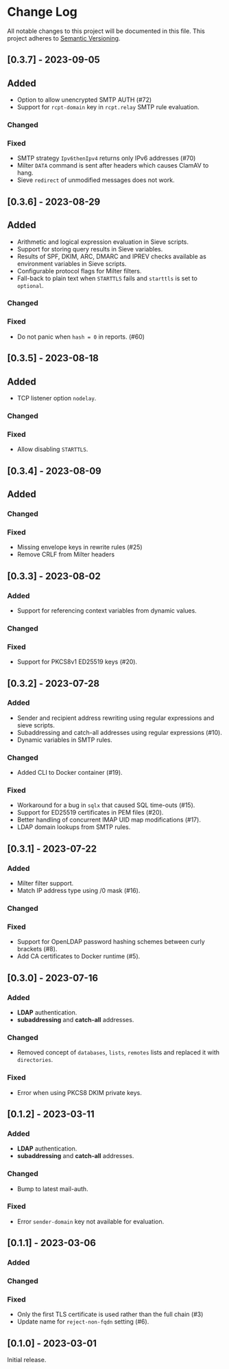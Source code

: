 # Change Log

All notable changes to this project will be documented in this file. This project adheres to [Semantic Versioning](http://semver.org/).

## [0.3.7] - 2023-09-05

## Added
- Option to allow unencrypted SMTP AUTH (#72)
- Support for `rcpt-domain` key in `rcpt.relay` SMTP rule evaluation.

### Changed
 
### Fixed
- SMTP strategy `Ipv6thenIpv4` returns only IPv6 addresses (#70)
- Milter `DATA` command is sent after headers which causes ClamAV to hang.
- Sieve `redirect` of unmodified messages does not work.

## [0.3.6] - 2023-08-29

## Added
- Arithmetic and logical expression evaluation in Sieve scripts.
- Support for storing query results in Sieve variables.
- Results of SPF, DKIM, ARC, DMARC and IPREV checks available as environment variables in Sieve scripts.
- Configurable protocol flags for Milter filters.
- Fall-back to plain text when `STARTTLS` fails and `starttls` is set to `optional`.

### Changed
 
### Fixed
- Do not panic when `hash = 0` in reports. (#60)

## [0.3.5] - 2023-08-18

## Added
- TCP listener option `nodelay`.
 
### Changed
 
### Fixed
- Allow disabling `STARTTLS`.

## [0.3.4] - 2023-08-09

## Added
 
### Changed
 
### Fixed
- Missing envelope keys in rewrite rules (#25) 
- Remove CRLF from Milter headers

## [0.3.3] - 2023-08-02

### Added
- Support for referencing context variables from dynamic values.
 
### Changed
 
### Fixed
- Support for PKCS8v1 ED25519 keys (#20).

## [0.3.2] - 2023-07-28

### Added
- Sender and recipient address rewriting using regular expressions and sieve scripts.
- Subaddressing and catch-all addresses using regular expressions (#10).
- Dynamic variables in SMTP rules.
 
### Changed
- Added CLI to Docker container (#19).
 
### Fixed
- Workaround for a bug in `sqlx` that caused SQL time-outs (#15).
- Support for ED25519 certificates in PEM files (#20). 
- Better handling of concurrent IMAP UID map modifications (#17).
- LDAP domain lookups from SMTP rules.

## [0.3.1] - 2023-07-22

### Added
- Milter filter support.
- Match IP address type using /0 mask (#16).
 
### Changed
 
### Fixed
- Support for OpenLDAP password hashing schemes between curly brackets (#8). 
- Add CA certificates to Docker runtime (#5).

## [0.3.0] - 2023-07-16

### Added
- **LDAP** authentication.
- **subaddressing** and **catch-all** addresses.

### Changed
- Removed concept of `databases`, `lists`, `remotes` lists and replaced it with `directories`.
 
### Fixed
- Error when using PKCS8 DKIM private keys.


## [0.1.2] - 2023-03-11

### Added
- **LDAP** authentication.
- **subaddressing** and **catch-all** addresses.

### Changed
- Bump to latest mail-auth.
 
### Fixed
- Error `sender-domain` key not available for evaluation.

## [0.1.1] - 2023-03-06

### Added

### Changed
 
### Fixed
- Only the first TLS certificate is used rather than the full chain (#3)
- Update name for `reject-non-fqdn` setting (#6).

## [0.1.0] - 2023-03-01

Initial release.

